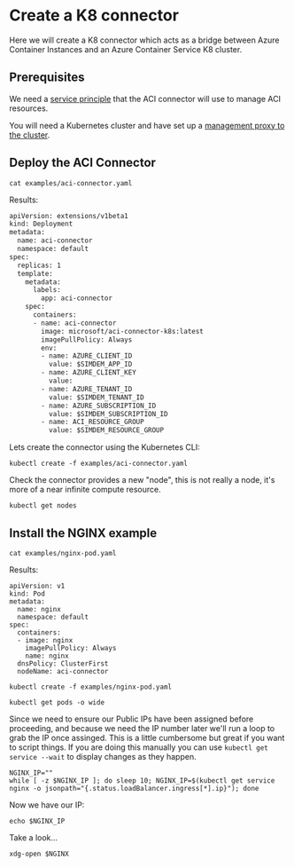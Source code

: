 # Create a K8 connector 

Here we will create a K8 connector which acts as a bridge between
Azure Container Instances and an Azure Container Service K8 cluster.

## Prerequisites

We need a [service principle](../../../../azure/service_principle/) that
the ACI connector will use to manage ACI resources.

You will need a Kubernetes cluster and have set up
a [management proxy to the cluster](../../../../kubernetes/proxy).

## Deploy the ACI Connector

```
cat examples/aci-connector.yaml
```

Results:

```expected_similarity=0.5
apiVersion: extensions/v1beta1
kind: Deployment
metadata:
  name: aci-connector
  namespace: default
spec:
  replicas: 1
  template:
    metadata:
      labels:
        app: aci-connector
    spec:
      containers:
      - name: aci-connector
        image: microsoft/aci-connector-k8s:latest
        imagePullPolicy: Always
        env:
        - name: AZURE_CLIENT_ID
          value: $SIMDEM_APP_ID
        - name: AZURE_CLIENT_KEY
          value:
        - name: AZURE_TENANT_ID
          value: $SIMDEM_TENANT_ID
        - name: AZURE_SUBSCRIPTION_ID
          value: $SIMDEM_SUBSCRIPTION_ID
        - name: ACI_RESOURCE_GROUP
          value: $SIMDEM_RESOURCE_GROUP
```

Lets create the connector using the Kubernetes CLI:

```
kubectl create -f examples/aci-connector.yaml 
```

Check the connector provides a new "node", this is not really a node,
it's more of a near infinite compute resource.

```
kubectl get nodes
```

## Install the NGINX example

```
cat examples/nginx-pod.yaml
```

Results:

```
apiVersion: v1
kind: Pod
metadata:
  name: nginx
  namespace: default
spec:
  containers:
  - image: nginx
    imagePullPolicy: Always
    name: nginx
  dnsPolicy: ClusterFirst
  nodeName: aci-connector
```

```
kubectl create -f examples/nginx-pod.yaml 
```

```
kubectl get pods -o wide
```

Since we need to ensure our Public IPs have been assigned before
proceeding, and because we need the IP number later we'll run a loop
to grab the IP once assinged. This is a little cumbersome but great if
you want to script things. If you are doing this manually you can use
`kubectl get service --wait` to display changes as they happen.

```
NGINX_IP=""
while [ -z $NGINX_IP ]; do sleep 10; NGINX_IP=$(kubectl get service nginx -o jsonpath="{.status.loadBalancer.ingress[*].ip}"); done
```

Now we have our IP:

```
echo $NGINX_IP
```

Take a look...

```
xdg-open $NGINX
```

